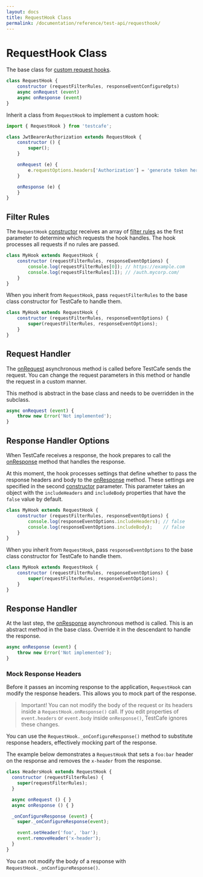 ```yaml
---
layout: docs
title: RequestHook Class
permalink: /documentation/reference/test-api/requesthook/
---
```

# RequestHook Class

The base class for [custom request hooks](../../../guides/advanced-guides/intercept-http-requests.md#create-a-custom-request-hook).

```js
class RequestHook {
    constructor (requestFilterRules, responseEventConfigureOpts)
    async onRequest (event)
    async onResponse (event)
}
```

Inherit a class from `RequestHook` to implement a custom hook:

```js
import { RequestHook } from 'testcafe';

class JwtBearerAuthorization extends RequestHook {
    constructor () {
        super();
    }

    onRequest (e) {
        e.requestOptions.headers['Authorization'] = 'generate token here';
    }

    onResponse (e) {
    }
}
```

## Filter Rules

The `RequestHook` [constructor](constructor.md) receives an array of [filter rules](constructor.md#select-requests-to-be-handled-by-the-hook) as the first parameter to determine which requests the hook handles. The hook processes all requests if no rules are passed.

```js
class MyHook extends RequestHook {
    constructor (requestFilterRules, responseEventOptions) {
        console.log(requestFilterRules[0]); // https://example.com
        console.log(requestFilterRules[1]); // /auth.mycorp.com/
    }
}
```

When you inherit from `RequestHook`, pass `requestFilterRules` to the base class constructor for TestCafe to handle them.

```js
class MyHook extends RequestHook {
    constructor (requestFilterRules, responseEventOptions) {
        super(requestFilterRules, responseEventOptions);
    }
}
```

## Request Handler

The [onRequest](onrequest.md) asynchronous method is called before TestCafe sends the request. You can change the request parameters in this method or handle the request in a custom manner.

This method is abstract in the base class and needs to be overridden in the subclass.

```js
async onRequest (event) {
    throw new Error('Not implemented');
}
```

## Response Handler Options

When TestCafe receives a response, the hook prepares to call the [onResponse](onresponse.md) method that handles the response.

At this moment, the hook processes settings that define whether to pass the response headers and body to the [onResponse](onresponse.md) method. These settings are specified in the second [constructor](constructor.md) parameter. This parameter takes an object with the `includeHeaders` and `includeBody` properties that have the `false` value by default.

```js
class MyHook extends RequestHook {
    constructor (requestFilterRules, responseEventOptions) {
        console.log(responseEventOptions.includeHeaders); // false
        console.log(responseEventOptions.includeBody);    // false
    }
}
```

When you inherit from `RequestHook`, pass `responseEventOptions` to the base class constructor for TestCafe to handle them.

```js
class MyHook extends RequestHook {
    constructor (requestFilterRules, responseEventOptions) {
        super(requestFilterRules, responseEventOptions);
    }
}
```

## Response Handler

At the last step, the [onResponse](onresponse.md) asynchronous method is called. This is an abstract method in the base class. Override it in the descendant to handle the response.

```js
async onResponse (event) {
    throw new Error('Not implemented');
}
```

### Mock Response Headers

Before it passes an incoming response to the application, `RequestHook` can modify the response headers. This allows you to mock part of the response.

> Important! You can not modify the body of the request or its headers inside a `RequestHook.onResponse()` call. If you edit properties of `event.headers` or `event.body` inside `onResponse()`, TestCafe ignores these changes.

You can use the `RequestHook._onConfigureResponse()` method to substitute response headers, effectively mocking part of the response.

The example below demonstrates a `RequestHook` that sets a `foo:bar` header on the response and removes the `x-header` from the response.

```js
class HeadersHook extends RequestHook {
  constructor (requestFilterRules) {
    super(requestFilterRules);
  }

  async onRequest () { }
  async onResponse () { }

  _onConfigureResponse (event) {
    super._onConfigureResponse(event);

    event.setHeader('foo', 'bar');
    event.removeHeader('x-header');
  }
}
```

You can not modify the body of a response with `RequestHook._onConfigureResponse()`.
